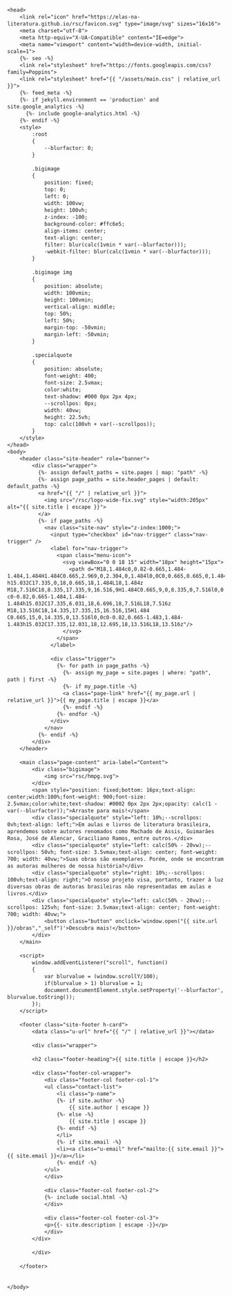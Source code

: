     <head>
        <link rel="icon" href="https://elas-na-literatura.github.io/rsc/favicon.svg" type="image/svg" sizes="16x16">
        <meta charset="utf-8">
        <meta http-equiv="X-UA-Compatible" content="IE=edge">
        <meta name="viewport" content="width=device-width, initial-scale=1">
        {%- seo -%}
        <link rel="stylesheet" href="https://fonts.googleapis.com/css?family=Poppins">
        <link rel="stylesheet" href="{{ "/assets/main.css" | relative_url }}">
        {%- feed_meta -%}
        {%- if jekyll.environment == 'production' and site.google_analytics -%}
          {%- include google-analytics.html -%}
        {%- endif -%}
        <style>
            :root
            {
                --blurfactor: 0;
            }

            .bigimage
            {
                position: fixed;
                top: 0;
                left: 0;
                width: 100vw;
                height: 100vh;
                z-index: -100;
                background-color: #ffc6e5;
                align-items: center;
                text-align: center;
                filter: blur(calc(1vmin * var(--blurfactor)));
                -webkit-filter: blur(calc(1vmin * var(--blurfactor)));
            }

            .bigimage img
            {
                position: absolute;
                width: 100vmin;
                height: 100vmin;
                vertical-align: middle;
                top: 50%;
                left: 50%;
                margin-top: -50vmin;
                margin-left: -50vmin;
            }

            .specialquote
            {
                position: absolute;
                font-weight: 400; 
                font-size: 2.5vmax; 
                color:white; 
                text-shadow: #000 0px 2px 4px;
                --scrollpos: 0px;
                width: 40vw;
                height: 22.5vh;
                top: calc(100vh + var(--scrollpos));
            }
        </style>
    </head>
    <body>
        <header class="site-header" role="banner">
            <div class="wrapper">
              {%- assign default_paths = site.pages | map: "path" -%}
              {%- assign page_paths = site.header_pages | default: default_paths -%}
              <a href="{{ "/" | relative_url }}">
                <img src="/rsc/logo-wide-fix.svg" style="width:205px" alt="{{ site.title | escape }}">
              </a>
              {%- if page_paths -%}
                <nav class="site-nav" style="z-index:1000;">
                  <input type="checkbox" id="nav-trigger" class="nav-trigger" />
                  <label for="nav-trigger">
                    <span class="menu-icon">
                      <svg viewBox="0 0 18 15" width="18px" height="15px">
                        <path d="M18,1.484c0,0.82-0.665,1.484-1.484,1.484H1.484C0.665,2.969,0,2.304,0,1.484l0,0C0,0.665,0.665,0,1.484,0 h15.032C17.335,0,18,0.665,18,1.484L18,1.484z M18,7.516C18,8.335,17.335,9,16.516,9H1.484C0.665,9,0,8.335,0,7.516l0,0 c0-0.82,0.665-1.484,1.484-1.484h15.032C17.335,6.031,18,6.696,18,7.516L18,7.516z M18,13.516C18,14.335,17.335,15,16.516,15H1.484 C0.665,15,0,14.335,0,13.516l0,0c0-0.82,0.665-1.483,1.484-1.483h15.032C17.335,12.031,18,12.695,18,13.516L18,13.516z"/>
                      </svg>
                    </span>
                  </label>
          
                  <div class="trigger">
                    {%- for path in page_paths -%}
                      {%- assign my_page = site.pages | where: "path", path | first -%}
                      {%- if my_page.title -%}
                      <a class="page-link" href="{{ my_page.url | relative_url }}">{{ my_page.title | escape }}</a>
                      {%- endif -%}
                    {%- endfor -%}
                  </div>
                </nav>
              {%- endif -%}
            </div>
        </header>

        <main class="page-content" aria-label="Content">
            <div class="bigimage">
                <img src="rsc/hmpg.svg">
            </div>
            <span style="position: fixed;bottom: 16px;text-align: center;width:100%;font-weight: 900;font-size: 2.5vmax;color:white;text-shadow: #0002 0px 2px 2px;opacity: calc(1 - var(--blurfactor));">Arraste para mais!</span>
            <div class="specialquote" style="left: 10%;--scrollpos: 0vh;text-align: left;">Em aulas e livros de literatura brasileira, aprendemos sobre autores renomados como Machado de Assis, Guimarães Rosa, José de Alencar, Graciliano Ramos, entre outros.</div>
            <div class="specialquote" style="left: calc(50% - 20vw);--scrollpos: 50vh; font-size: 3.5vmax;text-align: center; font-weight: 700; width: 40vw;">Suas obras são exemplares. Porém, onde se encontram as autoras mulheres de nossa história?</div>
            <div class="specialquote" style="right: 10%;--scrollpos: 100vh;text-align: right;">O nosso projeto visa, portanto, trazer à luz diversas obras de autoras brasileiras não representadas em aulas e livros.</div>
            <div class="specialquote" style="left: calc(50% - 20vw);--scrollpos: 125vh; font-size: 3.5vmax;text-align: center; font-weight: 700; width: 40vw;">
                <button class="button" onclick='window.open("{{ site.url }}/obras","_self")'>Descubra mais!</button>
            </div>
        </main>

        <script>
            window.addEventListener("scroll", function()
            {
                var blurvalue = (window.scrollY/100);
                if(blurvalue > 1) blurvalue = 1;
                document.documentElement.style.setProperty('--blurfactor', blurvalue.toString());
            });
        </script>

        <footer class="site-footer h-card">
            <data class="u-url" href="{{ "/" | relative_url }}"></data>
        
            <div class="wrapper">
        
            <h2 class="footer-heading">{{ site.title | escape }}</h2>
        
            <div class="footer-col-wrapper">
                <div class="footer-col footer-col-1">
                <ul class="contact-list">
                    <li class="p-name">
                    {%- if site.author -%}
                        {{ site.author | escape }}
                    {%- else -%}
                        {{ site.title | escape }}
                    {%- endif -%}
                    </li>
                    {%- if site.email -%}
                    <li><a class="u-email" href="mailto:{{ site.email }}">{{ site.email }}</a></li>
                    {%- endif -%}
                </ul>
                </div>
        
                <div class="footer-col footer-col-2">
                {%- include social.html -%}
                </div>
        
                <div class="footer-col footer-col-3">
                <p>{{- site.description | escape -}}</p>
                </div>
            </div>
        
            </div>
        
        </footer>


    </body>